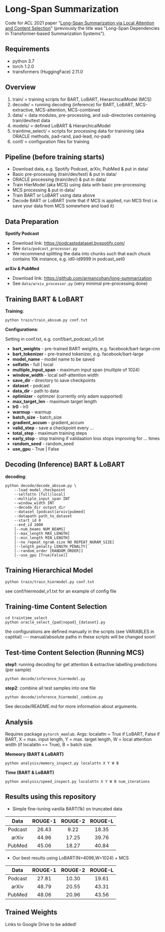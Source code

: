 Long-Span Summarization
=====================================================
Code for ACL 2021 paper "[Long-Span Summarization via Local Attention and Content Selection](https://arxiv.org/abs/2105.03801)" (previously the title was "Long-Span Dependencies in Transformer-based Summarization Systems").


Requirements
--------------------------------------
- python 3.7
- torch 1.2.0
- transformers (HuggingFace) 2.11.0

Overview
--------------------------------------
1. train/ = training scripts for BART, LoBART, HierarchicalModel (MCS)
2. decode/ = running decoding (inference) for BART, LoBART, MCS-extractive, MCS-attention, MCS-combined
3. data/ = data modules, pre-processing, and sub-directories containing train/dev/test data
4. models/ = defined LoBART & HierarchicalModel
5. traintime_select/ = scripts for processing data for trainining (aka ORACLE methods, pad-rand, pad-lead, no-pad)
6. conf/ = configuration files for training

Pipeline (before training starts)
--------------------------------------
- Download data, e.g. Spotify Podcast, arXiv, PubMed & put in data/
- Basic pre-processing (train/dev/test) & put in data/
- ORACLE processing (train/dev/) & put in data/
- Train HierModel (aka MCS) using data with basic pre-processing
- MCS processing & put in data/
- Train BART or LoBART using data above
- Decode BART or LoBART (note that if MCS is applied, run MCS first i.e. save your data from MCS somewhere and load it)

Data Preparation
--------------------------------------
**Spotify Podcast**
- Download link: https://podcastsdataset.byspotify.com/
- See ```data/podcast_processor.py```
- We recommend splitting the data into chunks such that each chuck contains 10k instance, e.g. id0-id9999 in podcast_set0

**arXiv & PubMed**
- Download link: https://github.com/armancohan/long-summarization
- See ```data/arxiv_processor.py``` (very minimal pre-processing done)

Training BART & LoBART
--------------------------------------
**Training**:

    python train/train_abssum.py conf.txt

**Configurations**:

Setting in conf.txt, e.g. conf/bart_podcast_v0.txt
- **bart_weights** - pre-trained BART weights, e.g. facebook/bart-large-cnn
- **bart_tokenizer** - pre-trained tokenizer, e.g. facebook/bart-large
- **model_name** - model name to be saved
- **selfattn** - full | local
- **multiple_input_span** - maximum input span (multiple of 1024)
- **window_width** - local self-attention width
- **save_dir** - directory to save checkpoints
- **dataset** - podcast
- **data_dir** -  path to data
- **optimizer** - optimzer (currently only adam supported)
- **max_target_len** - maximum target length
- **lr0**  - lr0
- **warmup** - warmup
- **batch_size** - batch_size
- **gradient_accum** - gradient_accum
- **valid_step** - save a checkpoint every ...
- **total_step** - maximum training steps
- **early_stop** - stop training if validaation loss stops improving for ... times
- **random_seed** - random_seed
- **use_gpu** - True | False

Decoding (Inference) BART & LoBART
--------------------------------------
**decoding**:

    python decode/decode_abssum.py \
        --load model_checkpoint
        --selfattn [full|local]
        --multiple_input_span INT
        --window_width INT
        --decode_dir output_dir
        --dataset [podcast|arxiv|pubmed]
        --datapath path_to_dataset
        --start_id 0
        --end_id 1000
        [--num_beams NUM_BEAMS]
        [--max_length MAX_LENGTH]
        [--min_length MIN_LENGTH]
        [--no_repeat_ngram_size NO_REPEAT_NGRAM_SIZE]
        [--length_penalty LENGTH_PENALTY]
        [--random_order [RANDOM_ORDER]]
        [--use_gpu [True|False]]

Training Hierarchical Model
--------------------------------------
    python train/train_hiermodel.py conf.txt

 see conf/hiermodel_v1.txt for an example of config file

Training-time Content Selection
--------------------------------------
    cd traintime_select
    python oracle_select_{pad|nopad}_{dataset}.py

 the configurations are defined manually in the scripts (see VARIABLES in captital) --- manual/absolute paths in these scripts will be changed soon!

Test-time Content Selection (Running MCS)
--------------------------------------
 **step1**: running decoding for get attention & extractive labelling predictions (per sample)

    python decode/inference_hiermodel.py

**step2**: combine all test samples into one file

    python decode/inference_hiermodel_combine.py

See decode/README.md for more information about arguments.

Analysis
-----------------------------------------
Requires package ```pytorch_memlab```. Args: localattn = True if LoBART, False if BART, X = max. input length, Y = max. target length, W = local attention width (if localattn == True), B = batch size.

**Memeory (BART & LoBART)**

    python analysis/memory_inspect.py localattn X Y W B

**Time (BART & LoBART)**

    python analysis/speed_inspect.py localattn X Y W B num_iterations


Results using this repository
-----------------------------------------
- Simple fine-tuning vanilla BART(1k) on truncated data

|   Data  | ROUGE-1 | ROUGE-2 | ROUGE-L |
|:-------:|:-------:|:-------:|:-------:|
| Podcast |  26.43  |   9.22  |   18.35 |
|  arXiv  |  44.96  |  17.25  |  39.76  |
|  PubMed |  45.06  |  18.27  |  40.84  |

- Our best results using LoBART(N=4096,W=1024) + MCS

|   Data  | ROUGE-1 | ROUGE-2 | ROUGE-L |
|:-------:|:-------:|:-------:|:-------:|
| Podcast |  27.81  |  10.30  |   19.61 |
|  arXiv  |  48.79  |  20.55  |  43.31  |
|  PubMed |  48.06  |  20.96  |  43.56  |

Trained Weights
-----------------------------------------
Links to Google Drive to be added!
